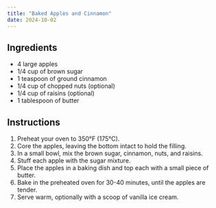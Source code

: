 ```yaml
---
title: "Baked Apples and Cinnamon"
date: 2024-10-02
---
```


## Ingredients
- 4 large apples
- 1/4 cup of brown sugar
- 1 teaspoon of ground cinnamon
- 1/4 cup of chopped nuts (optional)
- 1/4 cup of raisins (optional)
- 1 tablespoon of butter

## Instructions
1. Preheat your oven to 350°F (175°C).
2. Core the apples, leaving the bottom intact to hold the filling.
3. In a small bowl, mix the brown sugar, cinnamon, nuts, and raisins.
4. Stuff each apple with the sugar mixture.
5. Place the apples in a baking dish and top each with a small piece of butter.
6. Bake in the preheated oven for 30-40 minutes, until the apples are tender.
7. Serve warm, optionally with a scoop of vanilla ice cream.